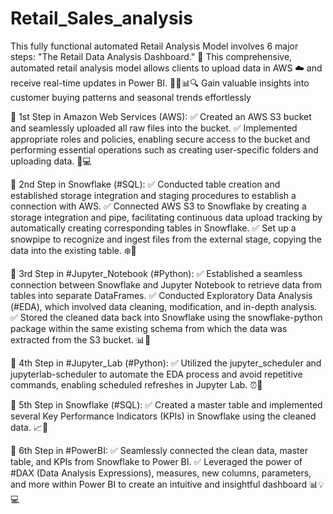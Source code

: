 # Retail_Sales_analysis

This fully functional automated Retail Analysis Model involves 6 major steps:
"The Retail Data Analysis Dashboard." 🎉 This comprehensive, automated retail analysis model allows clients to upload data in AWS ☁️ and receive real-time updates in Power BI. 🚀💼📊🔍 Gain valuable insights into customer buying patterns and seasonal trends effortlessly

🔸 1st Step in Amazon Web Services (AWS):
✅ Created an AWS S3 bucket and seamlessly uploaded all raw files into the bucket.
✅ Implemented appropriate roles and policies, enabling secure access to the bucket and performing essential operations such as creating user-specific folders and uploading data. 📂💻

🔸 2nd Step in Snowflake (#SQL):
✅ Conducted table creation and established storage integration and staging procedures to establish a connection with AWS.
✅ Connected AWS S3 to Snowflake by creating a storage integration and pipe, facilitating continuous data upload tracking by automatically creating corresponding tables in Snowflake.
✅ Set up a snowpipe to recognize and ingest files from the external stage, copying the data into the existing table. ❄️🔗

🔸 3rd Step in #Jupyter_Notebook (#Python):
✅ Established a seamless connection between Snowflake and Jupyter Notebook to retrieve data from tables into separate DataFrames.
✅ Conducted Exploratory Data Analysis (#EDA), which involved data cleaning, modification, and in-depth analysis.
✅ Stored the cleaned data back into Snowflake using the snowflake-python package within the same existing schema from which the data was extracted from the S3 bucket. 📊🐍

🔸 4th Step in #Jupyter_Lab (#Python):
✅ Utilized the jupyter_scheduler and jupyterlab-scheduler to automate the EDA process and avoid repetitive commands, enabling scheduled refreshes in Jupyter Lab. ⏰🔄

🔸 5th Step in Snowflake (#SQL):
✅ Created a master table and implemented several Key Performance Indicators (KPIs) in Snowflake using the cleaned data. 📈🔑

🔸 6th Step in #PowerBI:
✅ Seamlessly connected the clean data, master table, and KPIs from Snowflake to Power BI.
✅ Leveraged the power of #DAX (Data Analysis Expressions), measures, new columns, parameters, and more within Power BI to create an intuitive and insightful dashboard 📊💡💻
